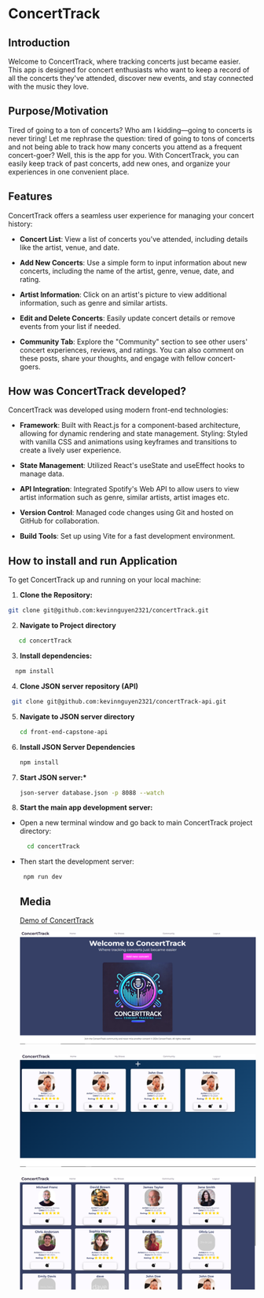 # ConcertTrack

## Introduction

Welcome to ConcertTrack, where tracking concerts just became easier. This app is designed for concert enthusiasts who want to keep a record of all the concerts they've attended, discover new events, and stay connected with the music they love.

## Purpose/Motivation

Tired of going to a ton of concerts? Who am I kidding—going to concerts is never tiring! Let me rephrase the question: tired of going to tons of concerts and not being able to track how many concerts you attend as a frequent concert-goer? Well, this is the app for you. With ConcertTrack, you can easily keep track of past concerts, add new ones, and organize your experiences in one convenient place.

## Features

ConcertTrack offers a seamless user experience for managing your concert history:

- **Concert List**: View a list of concerts you've attended, including details like the artist, venue, and date.

- **Add New Concerts**: Use a simple form to input information about new concerts, including the name of the artist, genre, venue, date, and rating.

- **Artist Information**: Click on an artist's picture to view additional information, such as genre and similar artists.

- **Edit and Delete Concerts**: Easily update concert details or remove events from your list if needed.

- **Community Tab**: Explore the "Community" section to see other users' concert experiences, reviews, and ratings. You can also comment on these posts, share your thoughts, and engage with fellow concert-goers.

## How was ConcertTrack developed?

ConcertTrack was developed using modern front-end technologies:

- **Framework**: Built with React.js for a component-based architecture, allowing for dynamic rendering and state management.
  Styling: Styled with vanilla CSS and animations using keyframes and transitions to create a lively user experience.

- **State Management**: Utilized React's useState and useEffect hooks to manage data.

- **API Integration**: Integrated Spotify's Web API to allow users to view artist information such as genre, similar artists, artist images etc.

- **Version Control**: Managed code changes using Git and hosted on GitHub for collaboration.
- **Build Tools**: Set up using Vite for a fast development environment.

## How to install and run Application

To get ConcertTrack up and running on your local machine:

1. **Clone the Repository:**

```bash
git clone git@github.com:kevinnguyen2321/concertTrack.git
```

2. **Navigate to Project directory**

```bash
   cd concertTrack
```

3. **Install dependencies:**

```bash
  npm install
```

4.  **Clone JSON server repository (API)**

```bash
 git clone git@github.com:kevinnguyen2321/concertTrack-api.git
```

5. **Navigate to JSON server directory**

   ```bash
   cd front-end-capstone-api
   ```

6. **Install JSON Server Dependencies**

   ```bash
   npm install
   ```

7. **Start JSON server:\***

   ```bash
   json-server database.json -p 8088 --watch
   ```

8. **Start the main app development server:**

- Open a new terminal window and go back to main ConcertTrack project directory:
  ```bash
    cd concertTrack
  ```
- Then start the development server:

  ```bash
   npm run dev
  ```

  ## Media

  [Demo of ConcertTrack](https://www.loom.com/share/4970b7079009437cb326704744786860)

  ![Homepage Screenshot](./src/assets/homepage.PNG)
  <br><br>
  ![Myshows Screenshot](./src/assets/myshows.PNG)
  <br><br>
  ![Community Screenshot](./src/assets/community.PNG)
